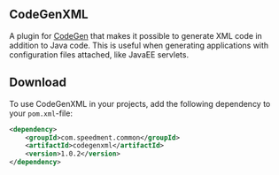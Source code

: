 ## CodeGenXML
A plugin for [CodeGen](https://github.com/speedment/speedment/tree/master/common-parent/codegen) that makes it possible to generate XML code in addition to Java code. This is useful when generating applications with configuration files attached, like JavaEE servlets.

## Download
To use CodeGenXML in your projects, add the following dependency to your `pom.xml`-file:
```xml
<dependency>
    <groupId>com.speedment.common</groupId>
    <artifactId>codegenxml</artifactId>
    <version>1.0.2</version>
</dependency>
```
